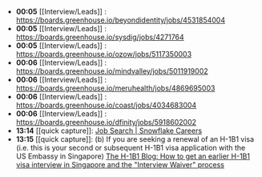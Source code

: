 - **00:05** [[Interview/Leads]] :  https://boards.greenhouse.io/beyondidentity/jobs/4531854004
- **00:05** [[Interview/Leads]] :  https://boards.greenhouse.io/sysdig/jobs/4271764
- **00:05** [[Interview/Leads]] :  https://boards.greenhouse.io/ozow/jobs/5117350003
- **00:06** [[Interview/Leads]] :  https://boards.greenhouse.io/mindvalley/jobs/5011919002
- **00:06** [[Interview/Leads]] :  https://boards.greenhouse.io/meruhealth/jobs/4869695003
- **00:06** [[Interview/Leads]] :  https://boards.greenhouse.io/coast/jobs/4034683004
- **00:06** [[Interview/Leads]] :  https://boards.greenhouse.io/dfinity/jobs/5918602002
- **13:14** [[quick capture]]:  [Job Search | Snowflake Careers](https://careers.snowflake.com/us/en/search-results?keywords=designer)
- **13:15** [[quick capture]]: (b) If you are seeking a renewal of an H-1B1 visa (i.e. this is your second or subsequent H-1B1 visa application with the US Embassy in Singapore) [The H-1B1 Blog: How to get an earlier H-1B1 visa interview in Singapore and the "Interview Waiver" process](https://theh1b1.blogspot.com/2022/08/how-to-get-earlier-h-1b1-visa-interview.html)